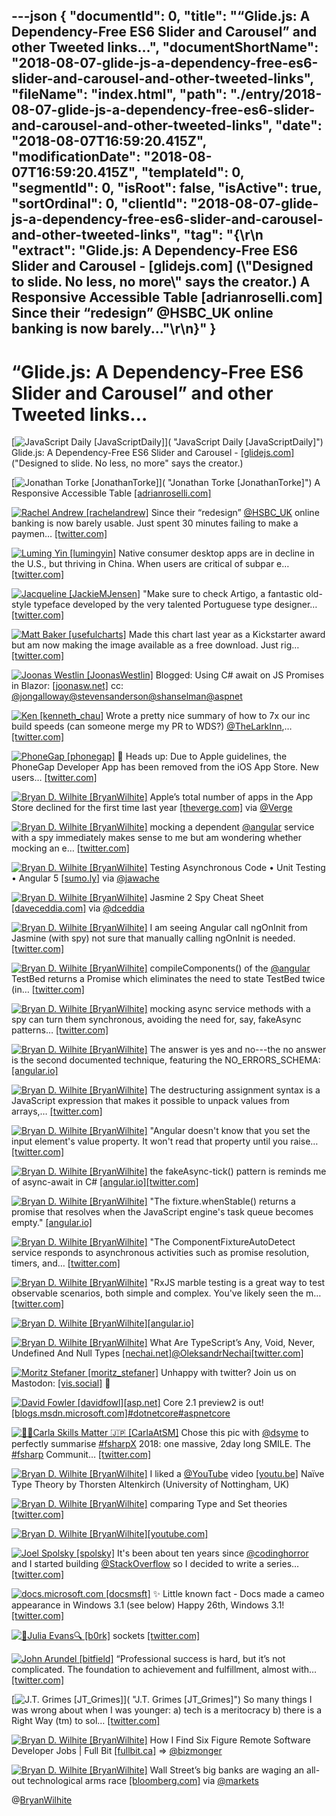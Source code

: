 ---json
{
  "documentId": 0,
  "title": "“Glide.js: A Dependency-Free ES6 Slider and Carousel” and other Tweeted links…",
  "documentShortName": "2018-08-07-glide-js-a-dependency-free-es6-slider-and-carousel-and-other-tweeted-links",
  "fileName": "index.html",
  "path": "./entry/2018-08-07-glide-js-a-dependency-free-es6-slider-and-carousel-and-other-tweeted-links",
  "date": "2018-08-07T16:59:20.415Z",
  "modificationDate": "2018-08-07T16:59:20.415Z",
  "templateId": 0,
  "segmentId": 0,
  "isRoot": false,
  "isActive": true,
  "sortOrdinal": 0,
  "clientId": "2018-08-07-glide-js-a-dependency-free-es6-slider-and-carousel-and-other-tweeted-links",
  "tag": "{\r\n  \"extract\": \"Glide.js: A Dependency-Free ES6 Slider and Carousel -       [glidejs.com] (\\\"Designed to slide. No less, no more\\\" says the creator.) A Responsive Accessible Table       [adrianroselli.com] Since their “redesign”       @HSBC_UK online banking is now barely...\"\r\n}"
}
---

# “Glide.js: A Dependency-Free ES6 Slider and Carousel” and other Tweeted links…

[<img alt="JavaScript Daily [JavaScriptDaily]" src="https://songhay.blob.core.windows.net/shared-social-twitter/JavaScriptDaily.jpg">]( "JavaScript Daily [JavaScriptDaily]") Glide.js: A Dependency-Free ES6 Slider and Carousel - [[glidejs.com]](https://glidejs.com/) ("Designed to slide. No less, no more" says the creator.)

[<img alt="Jonathan Torke [JonathanTorke]" src="https://songhay.blob.core.windows.net/shared-social-twitter/JonathanTorke.jpg">]( "Jonathan Torke [JonathanTorke]") A Responsive Accessible Table [[adrianroselli.com]](http://adrianroselli.com/2017/11/a-responsive-accessible-table.html)

[<img alt="Rachel Andrew [rachelandrew]" src="https://songhay.blob.core.windows.net/shared-social-twitter/rachelandrew.jpg">](https://rachelandrew.co.uk/ "Rachel Andrew [rachelandrew]") Since their “redesign” [@HSBC_UK](http://twitter.com/HSBC_UK) online banking is now barely usable. Just spent 30 minutes failing to make a paymen… [[twitter.com]](https://twitter.com/i/web/status/982498977978314752)

[<img alt="Luming Yin [lumingyin]" src="https://songhay.blob.core.windows.net/shared-social-twitter/lumingyin.jpg">](http://luming.tk/ "Luming Yin [lumingyin]") Native consumer desktop apps are in decline in the U.S., but thriving in China. When users are critical of subpar e… [[twitter.com]](https://twitter.com/i/web/status/982382504127680512)

[<img alt="Jacqueline [JackieMJensen]" src="https://songhay.blob.core.windows.net/shared-social-twitter/JackieMJensen.jpg">](https://www.youtube.com/watch?v=ZeKBquRKa-w "Jacqueline [JackieMJensen]") "Make sure to check Artigo, a fantastic old-style typeface developed by the very talented Portuguese type designer… [[twitter.com]](https://twitter.com/i/web/status/982621544148094977)

[<img alt="Matt Baker [usefulcharts]" src="https://songhay.blob.core.windows.net/shared-social-twitter/usefulcharts.jpg">](http://www.usefulcharts.com/ "Matt Baker [usefulcharts]") Made this chart last year as a Kickstarter award but am now making the image available as a free download. Just rig… [[twitter.com]](https://twitter.com/i/web/status/982306942352670722)

[<img alt="Joonas Westlin [JoonasWestlin]" src="https://songhay.blob.core.windows.net/shared-social-twitter/JoonasWestlin.jpg">](http://joonasw.net/ "Joonas Westlin [JoonasWestlin]") Blogged: Using C# await on JS Promises in Blazor: [[joonasw.net]](https://joonasw.net/view/csharp-await-and-js-promises-in-blazor) cc: [@jongalloway](http://twitter.com/jongalloway)[@stevensanderson](http://twitter.com/stevensanderson)[@shanselman](http://twitter.com/shanselman)[@aspnet](http://twitter.com/aspnet)

[<img alt="Ken [kenneth_chau]" src="https://songhay.blob.core.windows.net/shared-social-twitter/kenneth_chau.jpg">](http://medium.com/@kenneth_chau "Ken [kenneth_chau]") Wrote a pretty nice summary of how to 7x our inc build speeds (can someone merge my PR to WDS?) [@TheLarkInn](http://twitter.com/TheLarkInn),… [[twitter.com]](https://twitter.com/i/web/status/982320116133052416)

[<img alt="PhoneGap [phonegap]" src="https://songhay.blob.core.windows.net/shared-social-twitter/phonegap.jpg">](http://phonegap.com/ "PhoneGap [phonegap]") 🚨 Heads up: Due to Apple guidelines, the PhoneGap Developer App has been removed from the iOS App Store. New users… [[twitter.com]](https://twitter.com/i/web/status/982022400085712896)

[<img alt="Bryan D. Wilhite [BryanWilhite]" src="https://songhay.blob.core.windows.net/shared-social-twitter/BryanWilhite.jpeg">](http://songhayblog.azurewebsites.net/ "Bryan D. Wilhite [BryanWilhite]") Apple’s total number of apps in the App Store declined for the first time last year [[theverge.com]](https://www.theverge.com/2018/4/5/17204074/apple-number-app-store-record-low-2017-developers-ios?utm_campaign=theverge&utm_content=entry&utm_medium=social&utm_source=twitter) via [@Verge](http://twitter.com/Verge)

[<img alt="Bryan D. Wilhite [BryanWilhite]" src="https://songhay.blob.core.windows.net/shared-social-twitter/BryanWilhite.jpeg">](http://songhayblog.azurewebsites.net/ "Bryan D. Wilhite [BryanWilhite]") mocking a dependent [@angular](http://twitter.com/angular) service with a spy immediately makes sense to me but am wondering whether mocking an e… [[twitter.com]](https://twitter.com/i/web/status/982405601119502336)

[<img alt="Bryan D. Wilhite [BryanWilhite]" src="https://songhay.blob.core.windows.net/shared-social-twitter/BryanWilhite.jpeg">](http://songhayblog.azurewebsites.net/ "Bryan D. Wilhite [BryanWilhite]") Testing Asynchronous Code • Unit Testing • Angular 5 [[sumo.ly]](http://sumo.ly/DxUT) via [@jawache](http://twitter.com/jawache)

[<img alt="Bryan D. Wilhite [BryanWilhite]" src="https://songhay.blob.core.windows.net/shared-social-twitter/BryanWilhite.jpeg">](http://songhayblog.azurewebsites.net/ "Bryan D. Wilhite [BryanWilhite]") Jasmine 2 Spy Cheat Sheet [[daveceddia.com]](https://daveceddia.com/jasmine-2-spy-cheat-sheet/) via [@dceddia](http://twitter.com/dceddia)

[<img alt="Bryan D. Wilhite [BryanWilhite]" src="https://songhay.blob.core.windows.net/shared-social-twitter/BryanWilhite.jpeg">](http://songhayblog.azurewebsites.net/ "Bryan D. Wilhite [BryanWilhite]") I am seeing Angular call ngOnInit from Jasmine (with spy) not sure that manually calling ngOnInit is needed. [[twitter.com]](https://twitter.com/BryanWilhite/status/982314310432010241/photo/1)

[<img alt="Bryan D. Wilhite [BryanWilhite]" src="https://songhay.blob.core.windows.net/shared-social-twitter/BryanWilhite.jpeg">](http://songhayblog.azurewebsites.net/ "Bryan D. Wilhite [BryanWilhite]") compileComponents() of the [@angular](http://twitter.com/angular) TestBed returns a Promise which eliminates the need to state TestBed twice (in… [[twitter.com]](https://twitter.com/i/web/status/982417439051755520)

[<img alt="Bryan D. Wilhite [BryanWilhite]" src="https://songhay.blob.core.windows.net/shared-social-twitter/BryanWilhite.jpeg">](http://songhayblog.azurewebsites.net/ "Bryan D. Wilhite [BryanWilhite]") mocking async service methods with a spy can turn them synchronous, avoiding the need for, say, fakeAsync patterns… [[twitter.com]](https://twitter.com/i/web/status/982427025980850176)

[<img alt="Bryan D. Wilhite [BryanWilhite]" src="https://songhay.blob.core.windows.net/shared-social-twitter/BryanWilhite.jpeg">](http://songhayblog.azurewebsites.net/ "Bryan D. Wilhite [BryanWilhite]") The answer is yes and no---the no answer is the second documented technique, featuring the NO_ERRORS_SCHEMA: [[angular.io]](https://angular.io/guide/testing#no_errors_schema)

[<img alt="Bryan D. Wilhite [BryanWilhite]" src="https://songhay.blob.core.windows.net/shared-social-twitter/BryanWilhite.jpeg">](http://songhayblog.azurewebsites.net/ "Bryan D. Wilhite [BryanWilhite]") The destructuring assignment syntax is a JavaScript expression that makes it possible to unpack values from arrays,… [[twitter.com]](https://twitter.com/i/web/status/982406798593351680)

[<img alt="Bryan D. Wilhite [BryanWilhite]" src="https://songhay.blob.core.windows.net/shared-social-twitter/BryanWilhite.jpeg">](http://songhayblog.azurewebsites.net/ "Bryan D. Wilhite [BryanWilhite]") "Angular doesn't know that you set the input element's value property. It won't read that property until you raise… [[twitter.com]](https://twitter.com/i/web/status/982422922353504256)

[<img alt="Bryan D. Wilhite [BryanWilhite]" src="https://songhay.blob.core.windows.net/shared-social-twitter/BryanWilhite.jpeg">](http://songhayblog.azurewebsites.net/ "Bryan D. Wilhite [BryanWilhite]") the fakeAsync-tick() pattern is reminds me of async-await in C# [[angular.io]](https://angular.io/guide/testing#async-test-with-fakeasync)[[twitter.com]](https://twitter.com/BryanWilhite/status/982428950730166272/photo/1)

[<img alt="Bryan D. Wilhite [BryanWilhite]" src="https://songhay.blob.core.windows.net/shared-social-twitter/BryanWilhite.jpeg">](http://songhayblog.azurewebsites.net/ "Bryan D. Wilhite [BryanWilhite]") "The fixture.whenStable() returns a promise that resolves when the JavaScript engine's task queue becomes empty." [[angular.io]](https://angular.io/guide/testing#whenstable)

[<img alt="Bryan D. Wilhite [BryanWilhite]" src="https://songhay.blob.core.windows.net/shared-social-twitter/BryanWilhite.jpeg">](http://songhayblog.azurewebsites.net/ "Bryan D. Wilhite [BryanWilhite]") "The ComponentFixtureAutoDetect service responds to asynchronous activities such as promise resolution, timers, and… [[twitter.com]](https://twitter.com/i/web/status/982422435143213056)

[<img alt="Bryan D. Wilhite [BryanWilhite]" src="https://songhay.blob.core.windows.net/shared-social-twitter/BryanWilhite.jpeg">](http://songhayblog.azurewebsites.net/ "Bryan D. Wilhite [BryanWilhite]") "RxJS marble testing is a great way to test observable scenarios, both simple and complex. You've likely seen the m… [[twitter.com]](https://twitter.com/i/web/status/982474964749074432)

[<img alt="Bryan D. Wilhite [BryanWilhite]" src="https://songhay.blob.core.windows.net/shared-social-twitter/BryanWilhite.jpeg">](http://songhayblog.azurewebsites.net/ "Bryan D. Wilhite [BryanWilhite]")[[angular.io]](https://angular.io/guide/testing#component-marble-tests)

[<img alt="Bryan D. Wilhite [BryanWilhite]" src="https://songhay.blob.core.windows.net/shared-social-twitter/BryanWilhite.jpeg">](http://songhayblog.azurewebsites.net/ "Bryan D. Wilhite [BryanWilhite]") What Are TypeScript’s Any, Void, Never, Undefined And Null Types [[nechai.net]](http://www.nechai.net/2017/02/12/what-are-typescripts-any-void-never-undefined-and-null-types/)[@OleksandrNechai](http://twitter.com/OleksandrNechai)[[twitter.com]](https://twitter.com/BryanWilhite/status/982018973913923584/photo/1)

[<img alt="Moritz Stefaner [moritz_stefaner]" src="https://songhay.blob.core.windows.net/shared-social-twitter/moritz_stefaner.jpeg">](http://truth-and-beauty.net/ "Moritz Stefaner [moritz_stefaner]") Unhappy with twitter? Join us on Mastodon: [[vis.social]](https://vis.social) 🐘

[<img alt="David Fowler [davidfowl]" src="https://songhay.blob.core.windows.net/shared-social-twitter/davidfowl.jpeg">](http://davidfowl.com/ "David Fowler [davidfowl]")[[asp.net]](http://ASP.NET) Core 2.1 preview2 is out! [[blogs.msdn.microsoft.com]](https://blogs.msdn.microsoft.com/webdev/2018/04/12/asp-net-core-2-1-0-preview2-now-available/)[#dotnetcore](http://twitter.com/search?q=%23dotnetcore)[#aspnetcore](http://twitter.com/search?q=%23aspnetcore)

[<img alt="🏳️‍🌈Carla Skills Matter 🇯🇵 [CarlaAtSM]" src="https://songhay.blob.core.windows.net/shared-social-twitter/CarlaAtSM.jpg">](https://skillsmatter.com/ "🏳️‍🌈Carla Skills Matter 🇯🇵 [CarlaAtSM]") Chose this pic with [@dsyme](http://twitter.com/dsyme) to perfectly summarise [#fsharpX](http://twitter.com/search?q=%23fsharpX) 2018: one massive, 2day long SMILE. The [#fsharp](http://twitter.com/search?q=%23fsharp) Communit… [[twitter.com]](https://twitter.com/i/web/status/982517551874928640)

[<img alt="Bryan D. Wilhite [BryanWilhite]" src="https://songhay.blob.core.windows.net/shared-social-twitter/BryanWilhite.jpeg">](http://songhayblog.azurewebsites.net/ "Bryan D. Wilhite [BryanWilhite]") I liked a [@YouTube](http://twitter.com/YouTube) video [[youtu.be]](http://youtu.be/bNG53SA4n48?a) Naïve Type Theory by Thorsten Altenkirch (University of Nottingham, UK)

[<img alt="Bryan D. Wilhite [BryanWilhite]" src="https://songhay.blob.core.windows.net/shared-social-twitter/BryanWilhite.jpeg">](http://songhayblog.azurewebsites.net/ "Bryan D. Wilhite [BryanWilhite]") comparing Type and Set theories [[twitter.com]](https://twitter.com/BryanWilhite/status/982336779876368384/photo/1)

[<img alt="Bryan D. Wilhite [BryanWilhite]" src="https://songhay.blob.core.windows.net/shared-social-twitter/BryanWilhite.jpeg">](http://songhayblog.azurewebsites.net/ "Bryan D. Wilhite [BryanWilhite]")[[youtube.com]](https://www.youtube.com/watch?v=xMAqniX2Paw)

[<img alt="Joel Spolsky [spolsky]" src="https://songhay.blob.core.windows.net/shared-social-twitter/spolsky.jpeg">](http://www.joelonsoftware.com/ "Joel Spolsky [spolsky]") It's been about ten years since [@codinghorror](http://twitter.com/codinghorror) and I started building [@StackOverflow](http://twitter.com/StackOverflow) so I decided to write a series… [[twitter.com]](https://twitter.com/i/web/status/982250865846177794)

[<img alt="docs.microsoft.com [docsmsft]" src="https://songhay.blob.core.windows.net/shared-social-twitter/docsmsft.jpg">](https://docs.microsoft.com/en-us/ "docs.microsoft.com [docsmsft]") ✨ Little known fact - Docs made a cameo appearance in Windows 3.1 (see below) Happy 26th, Windows 3.1! [[twitter.com]](https://twitter.com/docsmsft/status/982300748233916416/photo/1)

[<img alt="🔎Julia Evans🔍 [b0rk]" src="https://songhay.blob.core.windows.net/shared-social-twitter/b0rk.jpg">](http://jvns.ca/ "🔎Julia Evans🔍 [b0rk]") sockets [[twitter.com]](https://twitter.com/b0rk/status/982472526960918528/photo/1)

[<img alt="John Arundel [bitfield]" src="https://songhay.blob.core.windows.net/shared-social-twitter/bitfield.jpeg">](http://bitfieldconsulting.com/about "John Arundel [bitfield]") “Professional success is hard, but it’s not complicated. The foundation to achievement and fulfillment, almost with… [[twitter.com]](https://twitter.com/i/web/status/982581505670221826)

[<img alt="J.T. Grimes [JT_Grimes]" src="https://songhay.blob.core.windows.net/shared-social-twitter/JT_Grimes.jpg">]( "J.T. Grimes [JT_Grimes]") So many things I was wrong about when I was younger: a) tech is a meritocracy b) there is a Right Way (tm) to sol… [[twitter.com]](https://twitter.com/i/web/status/982348049681809414)

[<img alt="Bryan D. Wilhite [BryanWilhite]" src="https://songhay.blob.core.windows.net/shared-social-twitter/BryanWilhite.jpeg">](http://songhayblog.azurewebsites.net/ "Bryan D. Wilhite [BryanWilhite]") How I Find Six Figure Remote Software Developer Jobs | Full Bit [[fullbit.ca]](http://fullbit.ca/how-i-find-six-figure-remote-software-developer-jobs/) => [@bizmonger](http://twitter.com/bizmonger)

[<img alt="Bryan D. Wilhite [BryanWilhite]" src="https://songhay.blob.core.windows.net/shared-social-twitter/BryanWilhite.jpeg">](http://songhayblog.azurewebsites.net/ "Bryan D. Wilhite [BryanWilhite]") Wall Street’s big banks are waging an all-out technological arms race [[bloomberg.com]](https://www.bloomberg.com/news/features/2018-04-05/wall-street-s-big-banks-are-waging-an-all-out-technological-arms) via [@markets](http://twitter.com/markets)

@[BryanWilhite](https://twitter.com/BryanWilhite)
